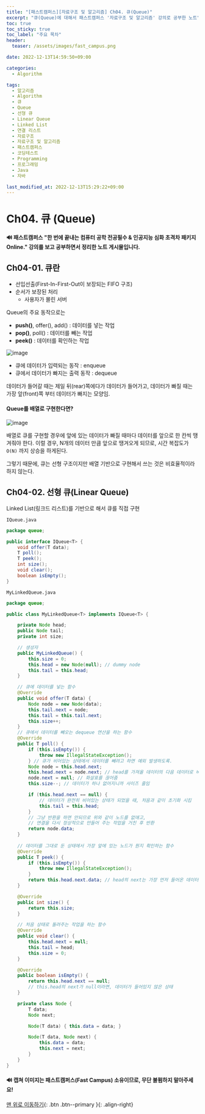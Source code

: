 ```yaml
---
title: "[패스트캠퍼스][자료구조 및 알고리즘] Ch04. 큐(Queue)"
excerpt: "큐(Queue)에 대해서 패스트캠퍼스 '자료구조 및 알고리즘' 강의로 공부한 노트"
toc: true
toc_sticky: true
toc_label: "주요 목차"
header:
  teaser: /assets/images/fast_campus.png

date: 2022-12-13T14:59:50+09:00

categories:
  - Algorithm

tags:
  - 알고리즘
  - Algorithm
  - 큐
  - Queue
  - 선형 큐
  - Linear Queue
  - Linked List
  - 연결 리스트
  - 자료구조
  - 자료구조 및 알고리즘
  - 패스트캠퍼스
  - 코딩테스트
  - Programming
  - 프로그래밍
  - Java
  - 자바

last_modified_at: 2022-12-13T15:29:22+09:00
---
```


# Ch04. **큐 (Queue)**

<div class="notice">
    <h4>
        🔊 패스트캠퍼스 "한 번에 끝내는 컴퓨터 공학 전공필수 & 인공지능 심화 초격차 패키지 Online." 강의를 보고 공부하면서 정리한 노트 게시물입니다.
    </h4>
</div>

## Ch04-01. 큐란

- 선입선출(First-In-First-Out이 보장되는 FIFO 구조)
- 순서가 보장된 처리
  - 사용자가 몰린 서버

Queue의 주요 동작으로는

- **push()**, offer(), add() : 데이터를 넣는 작업
- **pop()**, poll() : 데이터를 빼는 작업
- **peek()** : 데이터를 확인하는 작업

![image](https://user-images.githubusercontent.com/78403443/207229496-179e4850-385c-4e21-a9f5-0b767f33b48a.png)

- 큐에 데이터가 입력되는 동작 : enqueue
- 큐에서 데이터가 빠지는 출력 동작 : dequeue

데이터가 들어갈 때는 제일 뒤(rear)쪽에다가 데이터가 들어가고, 데이터가 빠질 때는 가장 앞(front)쪽 부터 데이터가 빠지는 모양임.

#### Queue를 배열로 구현한다면?

![image](https://user-images.githubusercontent.com/78403443/207230537-1395f24b-4611-4b89-8f53-af2d1fd75934.png)

배열로 큐를 구현할 경우에 앞에 있는 데이터가 빠질 때마다 데이터를 앞으로 한 칸씩 땡겨줘야 한다. 이럴 경우, N개의 데이터 만큼 앞으로 땡겨오게 되므로, 시간 복잡도가 `O(N)` 까지 상승을 하게된다.

그렇기 때문에, 큐는 선형 구조이지만 배열 기반으로 구현해서 쓰는 것은 비효율적이라 하지 않는다.

## Ch04-02. 선형 큐(Linear Queue)

Linked List(링크드 리스트)를 기반으로 해서 큐를 직접 구현

`IQueue.java`

```java
package queue;

public interface IQueue<T> {
    void offer(T data);
    T poll();
    T peek();
    int size();
    void clear();
    boolean isEmpty();
}
```

`MyLinkedQueue.java`

```java
package queue;

public class MyLinkedQueue<T> implements IQueue<T> {

    private Node head;
    public Node tail;
    private int size;

    // 생성자
    public MyLinkedQueue() {
        this.size = 0;
        this.head = new Node(null); // dummy node
        this.tail = this.head;
    }

    // 큐에 데이터를 넣는 함수
    @Override
    public void offer(T data) {
        Node node = new Node(data);
        this.tail.next = node;
        this.tail = this.tail.next;
        this.size++;
    }
    // 큐에서 데이터를 빼오는 dequeue 연산을 하는 함수
    @Override
    public T poll() {
        if (this.isEmpty()) {
            throw new IllegalStateException();
        } // 큐가 비어있는 상태에서 데이터를 빼려고 하면 예외 발생하도록.
        Node node = this.head.next;
        this.head.next = node.next; // head를 가져올 데이터의 다음 데이터로 바꿈
        node.next = null; // 화살표를 끊어줌
        this.size--; // 데이터가 하나 없어지니까 사이즈 줄임

        if (this.head.next == null) {
            // 데이터가 완전히 비어있는 상태가 되었을 때, 처음과 같이 초기화 시킴
            this.tail = this.head;
        }
        // 그냥 반환을 하면 안되므로 위와 같이 노드를 없애고,
        // 연결을 다시 정상적으로 만들어 주는 작업을 거친 후 반환
        return node.data;
    }
	
    // 데이터를 그대로 둔 상태에서 가장 앞에 있는 노드가 뭔지 확인하는 함수
    @Override
    public T peek() {
        if (this.isEmpty()) {
            throw new IllegalStateException();
        }
        return this.head.next.data; // head의 next는 가장 먼저 들어온 데이터를 갖고 있기 때문
    }

    @Override
    public int size() {
        return this.size;
    }

    // 처음 상태로 돌려주는 작업을 하는 함수
    @Override
    public void clear() {
        this.head.next = null;
        this.tail = head;
        this.size = 0;
    }

    @Override
    public boolean isEmpty() {
        return this.head.next == null;
        // this.head의 next가 null이라면, 데이터가 들어있지 않은 상태
    }

    private class Node {
        T data;
        Node next;

        Node(T data) { this.data = data; }

        Node(T data, Node next) {
            this.data = data;
            this.next = next;
        }
    }
}
```

<div class="notice">
    <h4>
        🔊 캡쳐 이미지는 패스트캠퍼스(Fast Campus) 소유이므로, 무단 불펌하지 말아주세요!
    </h4>
</div>

[맨 위로 이동하기](#){: .btn .btn--primary }{: .align-right}